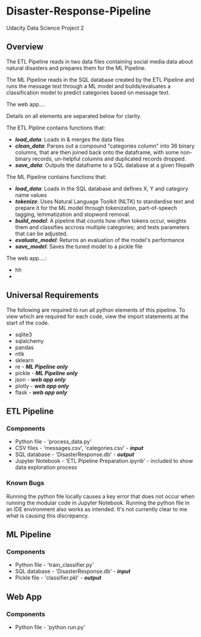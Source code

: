 # Disaster-Response-Pipeline
Udacity Data Science Project 2

## Overview
The ETL Pipeline reads in two data files containing social media data about natural disasters and prepares them for the ML Pipeline.

The ML Pipeline reads in the SQL database created by the ETL Pipeline and runs the message text through a ML model and builds/evaluates a classification model to predict categories based on message text.

The web app....

Details on all elements are separated below for clarity.

The ETL Pipline contains functions that:
* **_load_data_**: Loads in & merges the data files
* **_clean_data_**: Parses out a compound "categories column" into 36 binary columns, that are then joined back onto the dataframe, with some non-binary records, un-helpful columns and duplicated records dropped.
* **_save_data_**: Outputs the dataframe to a SQL database at a given filepath

The ML Pipeline contains functions that:
* **_load_data_**: Loads in the SQL database and defines X, Y and category name values
* **_tokenize_**: Uses Natural Language Toolkit (NLTK) to standardise text and prepare it for the ML model through tokenization, part-of-speech tagging, lemmatization and stopword removal.
* **_build_model_**: A pipeline that counts how often tokens occur, weights them and classifies accross multiple categories; and tests parameters that can be adjusted.
* **_evaluate_model_**: Returns an evaluation of the model's performance
* **_save_model_**: Saves the tuned model to a pickle file

The web app....:
* hh
*  

## Universal Requirements
The following are required to run all python elements of this pipeline.  To view which are required for each code, view the import statements at the start of the code.
* sqlite3
* sqlalchemy
* pandas
* ntlk
* sklearn
* re - **_ML Pipeline only_**
* pickle - **_ML Pipeline only_**
* json - **_web app only_**
* plotly - **_web app only_**
* flask - **_web app only_**

## ETL Pipeline
### Components
* Python file - 'process_data.py'
* CSV files - 'messages.csv', 'categories.csv' - **_input_**
* SQL database - 'DisasterResponse.db' - **_output_**
* Jupyter Notebook - 'ETL Pipeline Preparation.ipynb' - included to show data exploration process

### Known Bugs
Running the python file locally causes a key error that does not occur when running the modular code in Jupyter Notebook.  Running the python file in an IDE environment also works as intended.  It's not currently clear to me what is causing this discrepancy.

## ML Pipeline
### Components
* Python file - 'train_classifier.py'
* SQL database - 'DisasterResponse.db' - **_input_**
* Pickle file - 'classifier.pkl' - **_output_**

## Web App
### Components
* Python file - 'python run.py'
